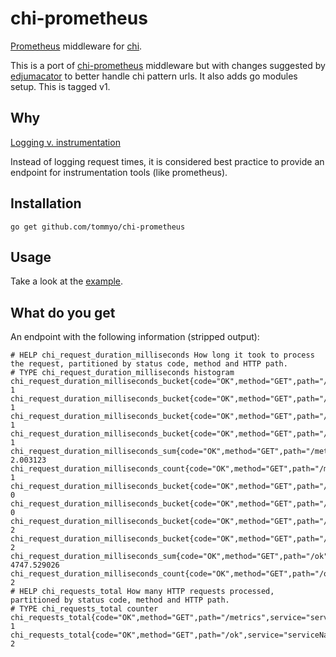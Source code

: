 # chi-prometheus

[Prometheus](http://prometheus.io) middleware for [chi](https://github.com/go-chi/chi).

This is a port of [chi-prometheus](https://github.com/766b/chi-prometheus) middleware but with
changes suggested by [edjumacator](https://github.com/edjumacator) to better handle chi pattern urls. It also adds go modules setup. This is tagged v1.

## Why

[Logging v. instrumentation](http://peter.bourgon.org/blog/2016/02/07/logging-v-instrumentation.html)

Instead of logging request times, it is considered best practice to provide an endpoint for instrumentation tools (like prometheus).

## Installation

    go get github.com/tommyo/chi-prometheus

## Usage

Take a look at the [example](./example/main.go).

## What do you get

An endpoint with the following information (stripped output):

    # HELP chi_request_duration_milliseconds How long it took to process the request, partitioned by status code, method and HTTP path.
    # TYPE chi_request_duration_milliseconds histogram
    chi_request_duration_milliseconds_bucket{code="OK",method="GET",path="/metrics",service="serviceName",le="300"} 1
    chi_request_duration_milliseconds_bucket{code="OK",method="GET",path="/metrics",service="serviceName",le="1200"} 1
    chi_request_duration_milliseconds_bucket{code="OK",method="GET",path="/metrics",service="serviceName",le="5000"} 1
    chi_request_duration_milliseconds_bucket{code="OK",method="GET",path="/metrics",service="serviceName",le="+Inf"} 1
    chi_request_duration_milliseconds_sum{code="OK",method="GET",path="/metrics",service="serviceName"} 2.003123
    chi_request_duration_milliseconds_count{code="OK",method="GET",path="/metrics",service="serviceName"} 1
    chi_request_duration_milliseconds_bucket{code="OK",method="GET",path="/ok",service="serviceName",le="300"} 0
    chi_request_duration_milliseconds_bucket{code="OK",method="GET",path="/ok",service="serviceName",le="1200"} 0
    chi_request_duration_milliseconds_bucket{code="OK",method="GET",path="/ok",service="serviceName",le="5000"} 2
    chi_request_duration_milliseconds_bucket{code="OK",method="GET",path="/ok",service="serviceName",le="+Inf"} 2
    chi_request_duration_milliseconds_sum{code="OK",method="GET",path="/ok",service="serviceName"} 4747.529026
    chi_request_duration_milliseconds_count{code="OK",method="GET",path="/ok",service="serviceName"} 2
    # HELP chi_requests_total How many HTTP requests processed, partitioned by status code, method and HTTP path.
    # TYPE chi_requests_total counter
    chi_requests_total{code="OK",method="GET",path="/metrics",service="serviceName"} 1
    chi_requests_total{code="OK",method="GET",path="/ok",service="serviceName"} 2
